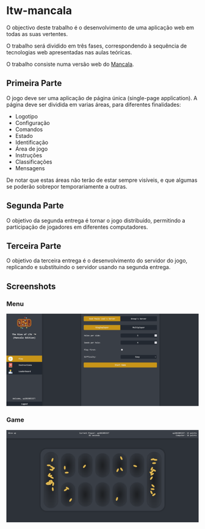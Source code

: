 # ltw-mancala

O objectivo deste trabalho é o desenvolvimento de uma aplicação web em todas as suas vertentes.

O trabalho será dividido em três fases, correspondendo à sequência de tecnologias web apresentadas nas aulas teóricas.

O trabalho consiste numa versão web do [Mancala](https://pt.wikipedia.org/wiki/Mancala).

## Primeira Parte

O jogo deve ser uma aplicação de página única (single-page application). A página deve ser dividida em varias áreas, para diferentes finalidades:

- Logotipo
- Configuração
- Comandos
- Estado
- Identificação
- Área de jogo
- Instruções
- Classificações
- Mensagens

De notar que estas áreas não terão de estar sempre visíveis, e que algumas se poderão sobrepor temporariamente a outras.

## Segunda Parte

O objetivo da segunda entrega é tornar o jogo distribuído, permitindo a participação de jogadores em diferentes computadores.

## Terceira Parte

O objetivo da terceira entrega é o desenvolvimento do servidor do jogo, replicando e substituindo o servidor usando na segunda entrega.

## Screenshots

### Menu

![Menu](./screenshots/menu.png)

### Game

![Game](./screenshots/game.png)
